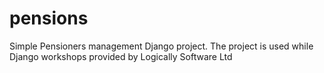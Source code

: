 pensions
========

Simple Pensioners management Django project. 
The project is used while Django workshops provided by Logically Software Ltd
